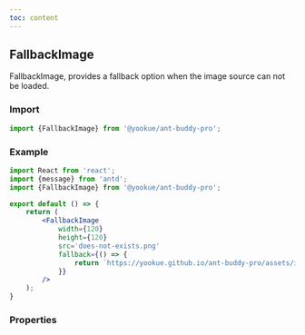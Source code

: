 ```yaml
---
toc: content
---
```


## FallbackImage

FallbackImage, provides a fallback option when the image source can not be loaded.

### Import

```jsx | pure
import {FallbackImage} from '@yookue/ant-buddy-pro';
```

### Example

```jsx
import React from 'react';
import {message} from 'antd';
import {FallbackImage} from '@yookue/ant-buddy-pro';

export default () => {
    return (
        <FallbackImage
            width={120}
            height={120}
            src='does-not-exists.png'
            fallback={() => {
                return `https://yookue.github.io/ant-buddy-pro/assets/ico/logo-icon.svg?timestamp=${Date.now()}`;
            }}
        />
    );
}
```

### Properties

<API src="@/field/FallbackImage/index.tsx" hideTitle></API>
